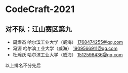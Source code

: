 # CodeCraft-2021
## 对不队：江山赛区第九
- 周煜杰 哈尔滨工业大学（威海） 1768474255@qq.com 
- 冯源 哈尔滨工业大学（威海） 1909566911@qq.com
- 杜瀚跃 哈尔滨工业大学（威海） 1512598436@qq.com

以上排名不分先后
